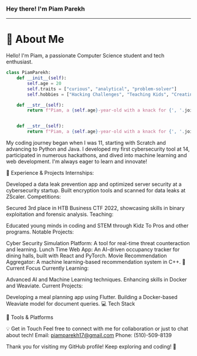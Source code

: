 
### Hey there! I'm Piam Parekh
-----

# :wave: About Me
Hello! I'm Piam, a passionate Computer Science student and tech enthusiast.

```python
class PiamParekh:
    def __init__(self):
        self.age = 20
        self.traits = ["curious", "analytical", "problem-solver"]
        self.hobbies = ["Hacking Challenges", "Teaching Kids", "Creating Cool Projects", "Exploring New Tech"]

    def __str__(self):
        return f"Piam, a {self.age}-year-old with a knack for {', '.join(self.traits)}."


    def __str__(self):
        return f"Piam, a {self.age}-year-old with a knack for {', '.join(self.traits)}."
```
My coding journey began when I was 11, starting with Scratch and advancing to Python and Java. I developed my first cybersecurity tool at 14, participated in numerous hackathons, and dived into machine learning and web development. I'm always eager to learn and innovate!

:briefcase: Experience & Projects
Internships:

Developed a data leak prevention app and optimized server security at a cybersecurity startup.
Built encryption tools and scanned for data leaks at ZScaler.
Competitions:

Secured 3rd place in HTB Business CTF 2022, showcasing skills in binary exploitation and forensic analysis.
Teaching:

Educated young minds in coding and STEM through Kidz To Pros and other programs.
Notable Projects:

Cyber Security Simulation Platform: A tool for real-time threat counteraction and learning.
Lunch Time Web App: An AI-driven occupancy tracker for dining halls, built with React and PyTorch.
Movie Recommendation Aggregator: A machine learning-based recommendation system in C++.
:dart: Current Focus
Currently Learning:

Advanced AI and Machine Learning techniques.
Enhancing skills in Docker and Weaviate.
Current Projects:

Developing a meal planning app using Flutter.
Building a Docker-based Weaviate model for document queries.
:computer: Tech Stack

:wrench: Tools & Platforms

:bulb: Get in Touch
Feel free to connect with me for collaboration or just to chat about tech!
Email: piamparekh17@gmail.com
Phone: (510)-509-8139

Thank you for visiting my GitHub profile! Keep exploring and coding! 🚀
